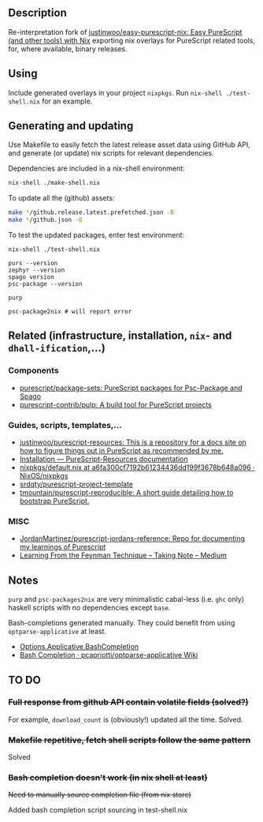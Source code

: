 ## Description

Re-interpretation fork of [justinwoo/easy-purescript-nix: Easy PureScript (and other tools) with Nix](https://github.com/justinwoo/easy-purescript-nix) exporting nix overlays for PureScript related tools, for, where available, binary releases.

## Using

Include generated overlays in your project `nixpkgs`. Run `nix-shell ./test-shell.nix` for an example.

## Generating and updating

Use Makefile to easily fetch the latest release asset data using GitHub API, and generate (or update) nix scripts for relevant dependencies.

Dependencies are included in a nix-shell environment:

```sh
nix-shell ./make-shell.nix
```

To update all the (github) assets:

```sh
make */github.release.latest.prefetched.json -B
make */github.json -B
```

To test the updated packages, enter test environment:

```
nix-shell ./test-shell.nix

purs --version
zephyr --version
spago version
psc-package --version

purp

psc-package2nix # will report error
```

## Related (infrastructure, installation, `nix`- and `dhall-ification`,...)

### Components
* [purescript/package-sets: PureScript packages for Psc-Package and Spago](https://github.com/purescript/package-sets)
* [purescript-contrib/pulp: A build tool for PureScript projects](https://github.com/purescript-contrib/pulp)

### Guides, scripts, templates,...
* [justinwoo/purescript-resources: This is a repository for a docs site on how to figure things out in PureScript as recommended by me.](https://github.com/justinwoo/purescript-resources)
* [Installation — PureScript-Resources documentation](https://purescript-resources.readthedocs.io/en/latest/installation.html)
* [nixpkgs/default.nix at a6fa300cf7192b61234436dd199f3678b648a096 · NixOS/nixpkgs](https://github.com/NixOS/nixpkgs/blob/a6fa300cf7192b61234436dd199f3678b648a096/pkgs/development/compilers/purescript/psc-package/default.nix)
* [srdqty/purescript-project-template](https://github.com/srdqty/purescript-project-template)
* [tmountain/purescript-reproducible: A short guide detailing how to bootstrap PureScript.](https://github.com/tmountain/purescript-reproducible)

### MISC
* [JordanMartinez/purescript-jordans-reference: Repo for documenting my learnings of Purescript](https://github.com/JordanMartinez/purescript-jordans-reference)
* [Learning From the Feynman Technique – Taking Note – Medium](https://medium.com/taking-note/learning-from-the-feynman-technique-5373014ad230)

## Notes

`purp` and `psc-packages2nix` are very minimalistic cabal-less (i.e. `ghc` only) haskell scripts with no dependencies except `base`.

Bash-completions generated manually. They could benefit from using `optparse-applicative` at least.

* [Options.Applicative.BashCompletion](https://hackage.haskell.org/package/optparse-applicative-0.14.3.0/docs/Options-Applicative-BashCompletion.html)
* [Bash Completion · pcapriotti/optparse-applicative Wiki](https://github.com/pcapriotti/optparse-applicative/wiki/Bash-Completion)


## TO DO

### ~~Full response from github API contain volatile fields (solved?)~~

For example, `download_count` is (obviously!) updated all the time. Solved.

### ~~Makefile repetitive, fetch shell scripts follow the same pattern~~
Solved

### ~~Bash completion doesn't work (in nix shell at least)~~

~~Need to manually source completion file (from nix store)~~

Added bash completion script sourcing in test-shell.nix

